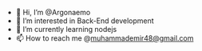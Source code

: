 - 👋 Hi, I’m @Argonaemo
- 👀 I’m interested in Back-End development
- 🌱 I’m currently learning nodejs
- 📫 How to reach me @muhammademir48@gmail.com

<!---
Argonaemo/Argonaemo is a ✨ special ✨ repository because its `README.md` (this file) appears on your GitHub profile.
You can click the Preview link to take a look at your changes.
--->
